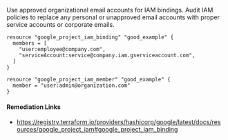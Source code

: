 
Use approved organizational email accounts for IAM bindings. Audit IAM policies to replace any personal or unapproved email accounts with proper service accounts or corporate emails.


```hcl
resource "google_project_iam_binding" "good_example" {
  members = [
    "user:employee@company.com",
    "serviceAccount:service@company.iam.gserviceaccount.com",
  ]
}
```
```hcl
resource "google_project_iam_member" "good_example" {
  member = "user:admin@organization.com"
}
```

#### Remediation Links
 - https://registry.terraform.io/providers/hashicorp/google/latest/docs/resources/google_project_iam#google_project_iam_binding


